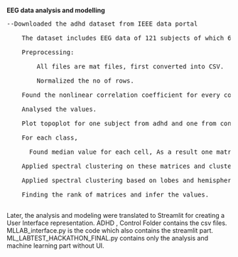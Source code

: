 **EEG data analysis and modelling**
<pre>
--Downloaded the adhd dataset from IEEE data portal<br />
    The dataset includes EEG data of 121 subjects of which 60 Adhd and 61 are control<br />
    Preprocessing:<br />
        All files are mat files, first converted into CSV.<br />
        Normalized the no of rows.<br />
    Found the nonlinear correlation coefficient for every column with every other column. As a result, got a 19*19 matrix for each subject.<br />
    Analysed the values.<br />
    Plot topoplot for one subject from adhd and one from control and find the inference.<br />
    For each class,<br />
      Found median value for each cell, As a result one matrix for each class is obtained.<br />
    Applied spectral clustering on these matrices and cluster the electrodes.<br />
    Applied spectral clustering based on lobes and hemispheres.<br />
    Finding the rank of matrices and infer the values.<br />
</pre>

Later, the analysis and modeling were translated to Streamlit for creating a User Interface representation.
ADHD , Control Folder contains the csv files.
MLLAB_interface.py is the code which also contains the streamlit part.
ML_LABTEST_HACKATHON_FINAL.py contains only the analysis and machine learning part without UI.

